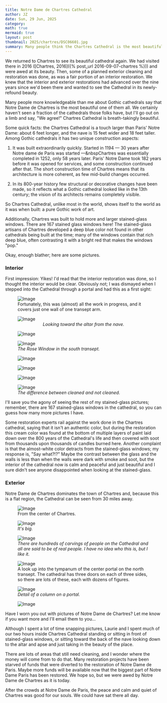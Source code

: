 ```yaml
---
title: Notre Dame de Chartres Cathedral
author: JZ
date: Sun, 29 Jun, 2025
category: 
math: true
mermaid: true
layout: post
thumbnail: 2025/chartres/DSC06601.jpg
summary: Many people think the Chartres Cathedral is the most beautiful Gothic cathedral anywhere in the world. Who are we to argue? Come see it with us.
---  
```

We returned to Chartres to see its beautiful cathedral again. We had visited there in 2016 ([Chartres, 2016]({% post_url 2016-09-07-chartres %})) and were awed at its beauty. Then, some of a planned exterior cleaning and restoration was done, as was a fair portion of an interior restoration. We knew that the interior and exterior restorations had advanced over the nine years since we'd been there and wanted to see the Cathedral in its newly-refound beauty. 

Many people more knowledgeable than me about Gothic cathedrals say that Notre Dame de Chartres is the most beautiful one of them all. We certainly haven't seen a fraction of the cathedrals those folks have, but I'll go out on a limb and say, "We agree!" Chartres Cathedral is breath-takingly beautiful.

Some quick facts: the Chartres Cathedral is a touch larger than Paris' Notre Dame: about 6 feet longer, and the nave is 15 feet wider and 18 feet taller. Among Gothic cathedrals it has two unique construction aspects: 

1. It was built extraordinarily quickly. Started in 1194&nbsp;&mdash;&nbsp;30 years after Notre dame de Paris was started&nbsp;&mdash;&nbspChartres was essentially completed in 1252, only 58 years later. Paris' Notre Dame took 182 years before it was opened for services, and some construction continued after that. The short construction time of Chartres means that its architecture is more coherent, as few mid-build changes occurred.

2. In its 800-year history few structural or decorative changes have been made, so it reflects what a Gothic cathedral looked like in the 13th century; the vision of its architects remains completely visible.

So Chartres Cathedral, unlike most in the world, shows itself to the world as it was when built: a pure Gothic work of art.

Additionally, Chartres was built to hold more and larger stained-glass windows. There are 167 stained glass windows here! The stained-glass artisans of Chartres developed a deep blue color not found in other cathedrals being built at the time; many of the windows contain that rich deep blue, often contrasting it with a bright red that makes the windows "pop."

Okay, enough blather; here are some pictures. 
<h3>Interior</h3>

First impression: Yikes! I'd read that the interior restoration was done, so I thought the interior would be clear. Obviously not; I was dismayed when I stepped into the Cathedral through a portal and had this as a first sight:

<figure>
    <img class='landscape' src="{{ "2025/chartres/DSC06628.jpg" | prepend: site.imageurl | prepend: site.baseurl  }}" alt="Image" />
    <figcaption class='wide'>Fortunately, this was (almost) all the work in progress, and it covers just one wall of one transept arm.</figcaption>
</figure>

<figure>
    <img class='portrait' src="{{ "2025/chartres/DSC06677.jpg" | prepend: site.imageurl | prepend: site.baseurl  }}" alt="Image" />
    <figcaption style='text-align: center;' ><em>Looking toward the altar from the nave.</em></figcaption>
</figure>

<figure>
    <img class='portrait' src="{{ "2025/chartres/DSC06629.jpg" | prepend: site.imageurl | prepend: site.baseurl  }}" alt="Image" />
    <figcaption class='center' ><em></em></figcaption>
</figure>

<figure>
    <img class='portrait' src="{{ "2025/chartres/DSC06630.jpg" | prepend: site.imageurl | prepend: site.baseurl  }}" alt="Image" />
    <figcaption class='center' ><em>The Rose Window in the south transept.</em></figcaption>
</figure>
<figure>
    <img class='portrait' src="{{ "2025/chartres/DSC06632.jpg" | prepend: site.imageurl | prepend: site.baseurl  }}" alt="Image" />
    <figcaption class='center' ><em></em></figcaption>
</figure>

<figure>
    <img class='portrait' src="{{ "2025/chartres/DSC06640.jpg" | prepend: site.imageurl | prepend: site.baseurl  }}" alt="Image" />
    <figcaption class='center' ><em></em></figcaption>
</figure>

<figure>
    <img class='portrait' src="{{ "2025/chartres/DSC06637.jpg" | prepend: site.imageurl | prepend: site.baseurl  }}" alt="Image" />
    <figcaption class='center' ><em></em></figcaption>
</figure>
<figure>
    <img class='portrait' src="{{ "2025/chartres/DSC06681.jpg" | prepend: site.imageurl | prepend: site.baseurl  }}" alt="Image" />
    <figcaption class='center' ><em>The difference between cleaned and not cleaned. </em></figcaption>
</figure>

I'll save you the agony of seeing the rest of my stained-glass pictures; remember, there are 167 stained-glass windows in the cathedral, so you can guess how many more pictures I have.

Some restoration experts rail against the work done in the Chartres cathedral, saying that it isn't an authentic color, but during the restoration this cream color was found at the bottom of multiple layers of paint laid down over the 800 years of the Cathedral's life and then covered with soot from thousands upon thousands of candles burned here. Another complaint is that the almost-white color detracts from the stained-glass windows; my response is, "Say what?!?" Maybe the contrast between the glass and the walls is less than when the walls were dark with smoke and soot, but the interior of the cathedral now is calm and peaceful and just beautiful and I sure didn't see anyone disappointed when looking at the stained-glass.

<H3>Exterior</h3>
Notre Dame de Chartres dominates the town of Chartres and, because this is a flat region, the Cathedral can be seen from 30 miles away.
<figure>
    <img class='portrait' src="{{ "2025/chartres/DSC06600.jpg" | prepend: site.imageurl | prepend: site.baseurl  }}" alt="Image" />
    <figcaption class='center'>From the center of Chartres.</figcaption>
</figure>

<figure>
    <img class='portrait' src="{{ "2025/chartres/DSC06601.jpg" | prepend: site.imageurl | prepend: site.baseurl  }}" alt="Image" />
    <figcaption class='center' ><em>It's big.</em></figcaption>
</figure>

<figure>
    <img class='portrait' src="{{ "2025/chartres/DSC06609.jpg" | prepend: site.imageurl | prepend: site.baseurl  }}" alt="Image" />
    <figcaption class='wide' ><em>There are hundreds of carvings of people on the Cathedral and all are said to be of real people. I have no idea who this is, but I like it.</em></figcaption>
</figure>

<figure>
    <img class='landscape' src="{{ "2025/chartres/DSC06621.jpg" | prepend: site.imageurl | prepend: site.baseurl  }}" alt="Image" />
    <figcaption class='wide'>A look up into the tympanum of the center portal on the north transept. The cathedral has three doors on each of three sides, so there are lots of these, each with dozens of figures. </figcaption>
</figure>

<figure>
    <img class='landscape' src="{{ "2025/chartres/DSC06623.jpg" | prepend: site.imageurl | prepend: site.baseurl  }}" alt="Image" />
    <figcaption class='wide'><em>Detail of a column on a portal.</EM></figcaption>
</figure>

<figure>
    <img class='portrait' src="{{ "2025/chartres/DSC06626.jpg" | prepend: site.imageurl | prepend: site.baseurl  }}" alt="Image" />
    <figcaption class='wide'></figcaption>
</figure>

Have I worn you out with pictures of Notre Dame de Chartres? Let me know if you want more and I'll email them to you...

Although I spent a lot of time snapping pictures, Laurie and I spent much of our two hours inside Chartres Cathedral standing or sitting in front of stained-glass windows, or sitting toward the back of the nave looking down to the altar and apse and just taking in the beauty of the place. 

There are lots of areas that still need cleaning, and I wonder where the money will come from to do that. Many restoration projects have been starved of funds that were diverted to the restoration of Notre Dame de Paris. Maybe more funds will be available now that the biggest part of Notre Dame Paris has been restored. We hope so, but we were awed by Notre Dame de Chartres as it is today. 

After the crowds at Notre Dame de Paris, the peace and calm and quiet of Chartres was good for our souls. We could have sat there all day.